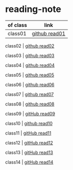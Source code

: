 # reading-note

 of class | link
--------- | ---
class01 | [github read01](https://qasembanyissa.github.io/reading-note/class01)

class02 | [github read02](https://qasembanyissa.github.io/reading-note/class02)

class03 | [github read03](https://qasembanyissa.github.io/reading-note/class03)

class04 | [github read04](https://qasembanyissa.github.io/reading-note/class04)

class05 | [github read05](https://qasembanyissa.github.io/reading-note/class05)

class06 | [github read06](https://qasembanyissa.github.io/reading-note/class06)

class07 | [github read07](https://qasembanyissa.github.io/reading-note/class07)

class08 | [github read08](https://qasembanyissa.github.io/reading-note/class08)

class09 | [gitHub read09](https://qasembanyissa.github.io/reading-note/class09)

class10 | [github read10](https://qasembanyissa.github.io/reading-note/class10)

class11 | [gitHub read11](https://qasembanyissa.github.io/reading-note/class11)

class12 | [gitHub read12](https://qasembanyissa.github.io/reading-note/class12)

class13 | [gitHub read13](https://qasembanyissa.github.io/reading-note/class13)

class14 | [gitHub read14](https://qasembanyissa.github.io/reading-note/class14)

